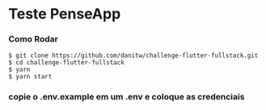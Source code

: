 # Teste PenseApp

### Como Rodar
```
$ git clone https://github.com/danitw/challenge-flutter-fullstack.git
$ cd challenge-flutter-fullstack
$ yarn
$ yarn start
```

### copie o .env.example em um .env e coloque as credenciais

